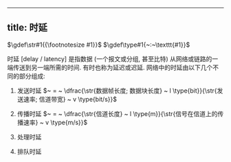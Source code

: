 
---
title: 时延
---

$\gdef\str#1{{\footnotesize #1}}$
$\gdef\type#1{~:~\texttt{#1}}$

时延 [delay / latency] 是指数据 (一个报文或分组, 甚至比特) 从网络或链路的一端传送到另一端所需的时间. 有时也称为延迟或迟延. 网络中的时延由以下几个不同的部分组成: 

1. 发送时延 $~ = ~ \dfrac{\str{数据帧长度; 数据块长度} ~ l \type{bit}}{\str{发送速率; 信道带宽} ~ v \type{bit/s}}$

1. 传播时延 $~ = ~ \dfrac{\str{信道长度} ~ l \type{m}}{\str{信号在信道上的传播速率} ~ v \type{m/s}}$

1. 处理时延 

1. 排队时延
